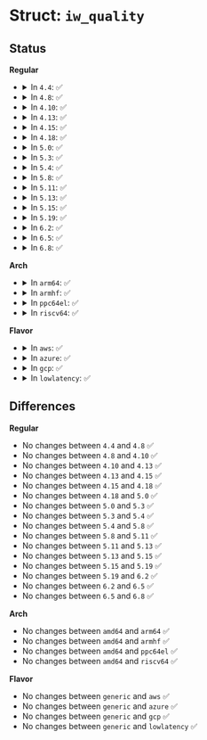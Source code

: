 # Struct: <code>iw_quality</code>

## Status
<b>Regular</b>
<ul>
<li>
<details>
<summary>In <code>4.4</code>: ✅</summary>

```c
struct iw_quality {
    __u8 qual;
    __u8 level;
    __u8 noise;
    __u8 updated;
};
```
</details>
</li>
<li>
<details>
<summary>In <code>4.8</code>: ✅</summary>

```c
struct iw_quality {
    __u8 qual;
    __u8 level;
    __u8 noise;
    __u8 updated;
};
```
</details>
</li>
<li>
<details>
<summary>In <code>4.10</code>: ✅</summary>

```c
struct iw_quality {
    __u8 qual;
    __u8 level;
    __u8 noise;
    __u8 updated;
};
```
</details>
</li>
<li>
<details>
<summary>In <code>4.13</code>: ✅</summary>

```c
struct iw_quality {
    __u8 qual;
    __u8 level;
    __u8 noise;
    __u8 updated;
};
```
</details>
</li>
<li>
<details>
<summary>In <code>4.15</code>: ✅</summary>

```c
struct iw_quality {
    __u8 qual;
    __u8 level;
    __u8 noise;
    __u8 updated;
};
```
</details>
</li>
<li>
<details>
<summary>In <code>4.18</code>: ✅</summary>

```c
struct iw_quality {
    __u8 qual;
    __u8 level;
    __u8 noise;
    __u8 updated;
};
```
</details>
</li>
<li>
<details>
<summary>In <code>5.0</code>: ✅</summary>

```c
struct iw_quality {
    __u8 qual;
    __u8 level;
    __u8 noise;
    __u8 updated;
};
```
</details>
</li>
<li>
<details>
<summary>In <code>5.3</code>: ✅</summary>

```c
struct iw_quality {
    __u8 qual;
    __u8 level;
    __u8 noise;
    __u8 updated;
};
```
</details>
</li>
<li>
<details>
<summary>In <code>5.4</code>: ✅</summary>

```c
struct iw_quality {
    __u8 qual;
    __u8 level;
    __u8 noise;
    __u8 updated;
};
```
</details>
</li>
<li>
<details>
<summary>In <code>5.8</code>: ✅</summary>

```c
struct iw_quality {
    __u8 qual;
    __u8 level;
    __u8 noise;
    __u8 updated;
};
```
</details>
</li>
<li>
<details>
<summary>In <code>5.11</code>: ✅</summary>

```c
struct iw_quality {
    __u8 qual;
    __u8 level;
    __u8 noise;
    __u8 updated;
};
```
</details>
</li>
<li>
<details>
<summary>In <code>5.13</code>: ✅</summary>

```c
struct iw_quality {
    __u8 qual;
    __u8 level;
    __u8 noise;
    __u8 updated;
};
```
</details>
</li>
<li>
<details>
<summary>In <code>5.15</code>: ✅</summary>

```c
struct iw_quality {
    __u8 qual;
    __u8 level;
    __u8 noise;
    __u8 updated;
};
```
</details>
</li>
<li>
<details>
<summary>In <code>5.19</code>: ✅</summary>

```c
struct iw_quality {
    __u8 qual;
    __u8 level;
    __u8 noise;
    __u8 updated;
};
```
</details>
</li>
<li>
<details>
<summary>In <code>6.2</code>: ✅</summary>

```c
struct iw_quality {
    __u8 qual;
    __u8 level;
    __u8 noise;
    __u8 updated;
};
```
</details>
</li>
<li>
<details>
<summary>In <code>6.5</code>: ✅</summary>

```c
struct iw_quality {
    __u8 qual;
    __u8 level;
    __u8 noise;
    __u8 updated;
};
```
</details>
</li>
<li>
<details>
<summary>In <code>6.8</code>: ✅</summary>

```c
struct iw_quality {
    __u8 qual;
    __u8 level;
    __u8 noise;
    __u8 updated;
};
```
</details>
</li>
</ul>
<b>Arch</b>
<ul>
<li>
<details>
<summary>In <code>arm64</code>: ✅</summary>

```c
struct iw_quality {
    __u8 qual;
    __u8 level;
    __u8 noise;
    __u8 updated;
};
```
</details>
</li>
<li>
<details>
<summary>In <code>armhf</code>: ✅</summary>

```c
struct iw_quality {
    __u8 qual;
    __u8 level;
    __u8 noise;
    __u8 updated;
};
```
</details>
</li>
<li>
<details>
<summary>In <code>ppc64el</code>: ✅</summary>

```c
struct iw_quality {
    __u8 qual;
    __u8 level;
    __u8 noise;
    __u8 updated;
};
```
</details>
</li>
<li>
<details>
<summary>In <code>riscv64</code>: ✅</summary>

```c
struct iw_quality {
    __u8 qual;
    __u8 level;
    __u8 noise;
    __u8 updated;
};
```
</details>
</li>
</ul>
<b>Flavor</b>
<ul>
<li>
<details>
<summary>In <code>aws</code>: ✅</summary>

```c
struct iw_quality {
    __u8 qual;
    __u8 level;
    __u8 noise;
    __u8 updated;
};
```
</details>
</li>
<li>
<details>
<summary>In <code>azure</code>: ✅</summary>

```c
struct iw_quality {
    __u8 qual;
    __u8 level;
    __u8 noise;
    __u8 updated;
};
```
</details>
</li>
<li>
<details>
<summary>In <code>gcp</code>: ✅</summary>

```c
struct iw_quality {
    __u8 qual;
    __u8 level;
    __u8 noise;
    __u8 updated;
};
```
</details>
</li>
<li>
<details>
<summary>In <code>lowlatency</code>: ✅</summary>

```c
struct iw_quality {
    __u8 qual;
    __u8 level;
    __u8 noise;
    __u8 updated;
};
```
</details>
</li>
</ul>

## Differences
<b>Regular</b>
<ul>
<li>
No changes between <code>4.4</code> and <code>4.8</code> ✅
</li>
<li>
No changes between <code>4.8</code> and <code>4.10</code> ✅
</li>
<li>
No changes between <code>4.10</code> and <code>4.13</code> ✅
</li>
<li>
No changes between <code>4.13</code> and <code>4.15</code> ✅
</li>
<li>
No changes between <code>4.15</code> and <code>4.18</code> ✅
</li>
<li>
No changes between <code>4.18</code> and <code>5.0</code> ✅
</li>
<li>
No changes between <code>5.0</code> and <code>5.3</code> ✅
</li>
<li>
No changes between <code>5.3</code> and <code>5.4</code> ✅
</li>
<li>
No changes between <code>5.4</code> and <code>5.8</code> ✅
</li>
<li>
No changes between <code>5.8</code> and <code>5.11</code> ✅
</li>
<li>
No changes between <code>5.11</code> and <code>5.13</code> ✅
</li>
<li>
No changes between <code>5.13</code> and <code>5.15</code> ✅
</li>
<li>
No changes between <code>5.15</code> and <code>5.19</code> ✅
</li>
<li>
No changes between <code>5.19</code> and <code>6.2</code> ✅
</li>
<li>
No changes between <code>6.2</code> and <code>6.5</code> ✅
</li>
<li>
No changes between <code>6.5</code> and <code>6.8</code> ✅
</li>
</ul>
<b>Arch</b>
<ul>
<li>
No changes between <code>amd64</code> and <code>arm64</code> ✅
</li>
<li>
No changes between <code>amd64</code> and <code>armhf</code> ✅
</li>
<li>
No changes between <code>amd64</code> and <code>ppc64el</code> ✅
</li>
<li>
No changes between <code>amd64</code> and <code>riscv64</code> ✅
</li>
</ul>
<b>Flavor</b>
<ul>
<li>
No changes between <code>generic</code> and <code>aws</code> ✅
</li>
<li>
No changes between <code>generic</code> and <code>azure</code> ✅
</li>
<li>
No changes between <code>generic</code> and <code>gcp</code> ✅
</li>
<li>
No changes between <code>generic</code> and <code>lowlatency</code> ✅
</li>
</ul>
